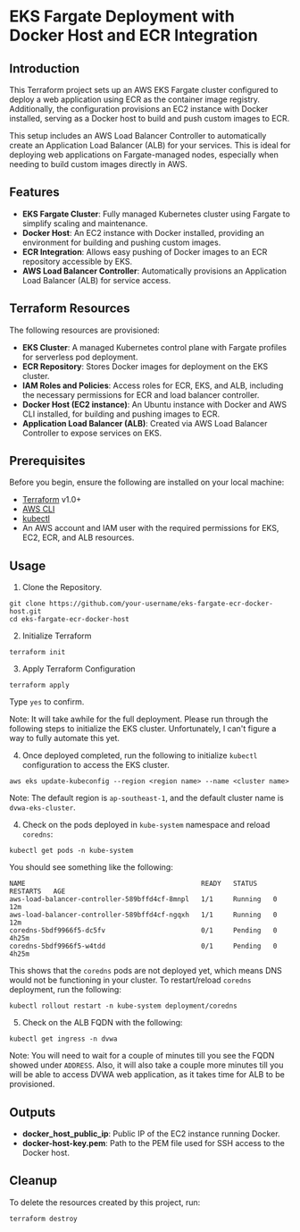 # EKS Fargate Deployment with Docker Host and ECR Integration

## Introduction

This Terraform project sets up an AWS EKS Fargate cluster configured to deploy a web application using ECR as the container image registry. Additionally, the configuration provisions an EC2 instance with Docker installed, serving as a Docker host to build and push custom images to ECR. 

This setup includes an AWS Load Balancer Controller to automatically create an Application Load Balancer (ALB) for your services. This is ideal for deploying web applications on Fargate-managed nodes, especially when needing to build custom images directly in AWS.

## Features

- **EKS Fargate Cluster**: Fully managed Kubernetes cluster using Fargate to simplify scaling and maintenance.
- **Docker Host**: An EC2 instance with Docker installed, providing an environment for building and pushing custom images.
- **ECR Integration**: Allows easy pushing of Docker images to an ECR repository accessible by EKS.
- **AWS Load Balancer Controller**: Automatically provisions an Application Load Balancer (ALB) for service access.

## Terraform Resources

The following resources are provisioned:

- **EKS Cluster**: A managed Kubernetes control plane with Fargate profiles for serverless pod deployment.
- **ECR Repository**: Stores Docker images for deployment on the EKS cluster.
- **IAM Roles and Policies**: Access roles for ECR, EKS, and ALB, including the necessary permissions for ECR and load balancer controller.
- **Docker Host (EC2 instance)**: An Ubuntu instance with Docker and AWS CLI installed, for building and pushing images to ECR.
- **Application Load Balancer (ALB)**: Created via AWS Load Balancer Controller to expose services on EKS.

## Prerequisites

Before you begin, ensure the following are installed on your local machine:

- [Terraform](https://www.terraform.io/downloads.html) v1.0+
- [AWS CLI](https://aws.amazon.com/cli/)
- [kubectl](https://kubernetes.io/docs/tasks/tools/)
- An AWS account and IAM user with the required permissions for EKS, EC2, ECR, and ALB resources.

## Usage

1. Clone the Repository. 

```
git clone https://github.com/your-username/eks-fargate-ecr-docker-host.git
cd eks-fargate-ecr-docker-host
```

2. Initialize Terraform
```
terraform init
```

3. Apply Terraform Configuration
```
terraform apply
```
Type ```yes``` to confirm.

Note: It will take awhile for the full deployment. Please run through the following steps to initialize the EKS cluster. Unfortunately, I can't figure a way to fully automate this yet.

4. Once deployed completed, run the following to initialize ```kubectl``` configuration to access the EKS cluster.
```
aws eks update-kubeconfig --region <region name> --name <cluster name>
```
Note: The default region is ```ap-southeast-1```, and the default cluster name is ```dvwa-eks-cluster```.

4. Check on the pods deployed in ```kube-system``` namespace and reload ```coredns```:
```
kubectl get pods -n kube-system
```
You should see something like the following:
```
NAME                                            READY   STATUS    RESTARTS   AGE
aws-load-balancer-controller-589bffd4cf-8mnpl   1/1     Running   0          12m
aws-load-balancer-controller-589bffd4cf-ngqxh   1/1     Running   0          12m
coredns-5bdf9966f5-dc5fv                        0/1     Pending   0          4h25m
coredns-5bdf9966f5-w4tdd                        0/1     Pending   0          4h25m
```
This shows that the ```coredns``` pods are not deployed yet, which means DNS would not be functioning in your cluster. To restart/reload ```coredns``` deployment, run the following:

```
kubectl rollout restart -n kube-system deployment/coredns 
```

5. Check on the ALB FQDN with the following:
```
kubectl get ingress -n dvwa
```
Note: You will need to wait for a couple of minutes till you see the FQDN showed under ```ADDRESS```. Also, it will also take a couple more minutes till you will be able to access DVWA web application, as it takes time for ALB to be provisioned.

## Outputs
- **docker_host_public_ip**: Public IP of the EC2 instance running Docker.
- **docker-host-key.pem**: Path to the PEM file used for SSH access to the Docker host.

## Cleanup
To delete the resources created by this project, run:
```
terraform destroy
```